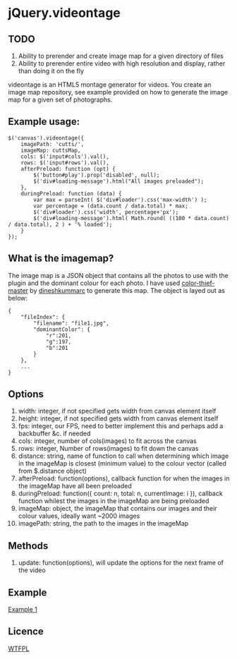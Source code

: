 jQuery.videontage
=================

## TODO
1.  Ability to prerender and create image map for a given directory of files
2.  Ability to prerender entire video with high resolution and display, rather than doing it on the fly

videontage is an HTML5 montage generator for videos. You create an image map repository, see example provided on how to generate the image map for a given set of photographs.

## Example usage:

    $('canvas').videontage({
    	imagePath: 'cutts/',
    	imageMap: cuttsMap,
    	cols: $('input#cols').val(),
    	rows: $('input#rows').val(),
    	afterPreload: function (opt) {
    		$('button#play').prop('disabled', null);
    		$('div#loading-message').html("All images preloaded");
    	},
    	duringPreload: function (data) {
    		var max = parseInt( $('div#loader').css('max-width') );
    		var percentage = (data.count / data.total) * max;
    		$('div#loader').css('width', percentage+'px');
    		$('div#loading-message').html( Math.round( ((100 * data.count) / data.total), 2 ) + '% loaded');
    	}
    });

## What is the imagemap?

The image map is a JSON object that contains all the photos to use with the plugin and the dominant colour for each photo. I have used [color-thief-master](https://github.com/Dashboard-X/codropes-examples/tree/master/color-thief-master/color-thief-master) by [dineshkummarc](https://github.com/dineshkummarc) to generate this map. The object is layed out as below:

    {
        "fileIndex": {
            "filename": "file1.jpg",
            "dominantColor": {
                "r":201,
                "g":197,
                "b":201
            }
        },
        ...
    }

## Options
1.	width: integer, if not specified gets width from canvas element itself
2.	height: integer, if not specified gets width from canvas element itself
3.	fps: integer, our FPS, need to better implement this and perhaps add a backbuffer &c. if needed
4.	cols: integer, number of cols(images) to fit across the canvas
5.	rows: integer, Number of rows(images) to fit down the canvas
6.	distance: string, name of function to call when determining which image in the imageMap is closest (minimum value) to the colour vector (called from $.distance object)
7.	afterPreload: function(options), callback function for when the images in the imageMap have all been preloaded
8.	duringPreload: function({ count: n, total: n, currentImage: i }), callback function whilest the images in the imageMap are being preloaded
9.	imageMap: object, the imageMap that contains our images and their colour values, ideally want ~2000 images
10.	imagePath: string, the path to the images in the imageMap

## Methods
1.  update: function(options), will update the options for the next frame of the video

## Example
[Example 1](http://seo09.clickdev.co.uk/rnd/vtm/example/example.html)

## Licence
[WTFPL](http://www.wtfpl.net/about/)
